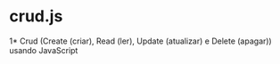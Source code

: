 # crud.js
1* Crud (Create (criar), Read (ler), Update (atualizar) e Delete (apagar)) usando JavaScript
